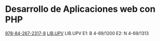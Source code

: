 # Desarrollo de Aplicaciones web con PHP
[978-84-267-2317-8](https://pictures.abebooks.com/isbn/9788426723178-es-300.jpg)
[LIB.UPV](https://polibuscador.upv.es/primo-explore/search?vid=bibupv&sortby=rank&lang=es_ES)
LIB.UPV E1: B 4-69/1200 E2: N 4-69/1313
